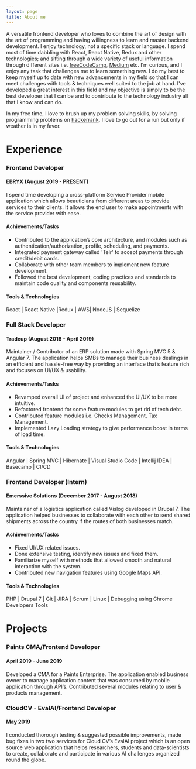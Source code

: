 ```yaml
---
layout: page
title: About me 
---
```


A versatile frontend developer who loves to combine the art of design with the art of programming and having  willingness to learn and  master backend development. I enjoy technology, not a specific stack or language. I spend most of time dabbling with React, React Native, Redux and other technologies; and sifting through a wide variety of useful information through different sites i.e. [freeCodeCamp](https://www.freecodecamp.org), [Medium](https://medium.com) etc. I’m curious, and I enjoy any task that challenges me to learn something new. I do my best to keep myself up to date with new advancements in my field so that I can meet challenges with tools & techniques well suited to the job at hand. I've developed a great interest in this field and my objective is simply to be the best developer that I can be and to contribute to the technology industry all that I know and can do.

In my free time, I love to brush up my problem solving skills, by solving programming problems on [hackerrank](https://www.hackerrank.com). I love to go out for a run but only if weather is in my favor.

# Experience

### Frontend Developer
#### EBRYX (August 2019 - PRESENT)

I spend time developing a cross-platform Service Provider mobile application which allows beauticians from different areas to provide services to their clients. It allows the end user to make appointments with the service provider with ease.

#### Achievements/Tasks  

* Contributed to the application’s core architecture, and modules such as authentication/authorization, profile, scheduling, and payments.
* Integrated payment gateway called 'Telr' to accept payments through credit/debit cards.
* Collaborate with other team members to implement new feature development.
* Followed the best development, coding practices and standards to maintain code quality and components reusability.

#### Tools & Technologies 
React | React Native |Redux | AWS| NodeJS | Sequelize

### Full Stack Developer
#### Tradeup (August 2018 - April 2019)

Maintainer / Contributor of an ERP solution made with Spring MVC 5 &
Angular 7. The application helps SMBs to manage their business dealings
in an efficient and hassle-free way by providing an interface that’s
feature rich and focuses on UI/UX & usability.

#### Achievements/Tasks

* Revamped overall UI of project and enhanced the UI/UX to be more intuitive.
* Refactored frontend for some feature modules to get rid of tech debt.
* Contributed feature modules i.e. Checks Management, Tax Management.
* Implemented Lazy Loading strategy to give performance boost in terms of load time.

#### Tools & Technologies 
Angular | Spring MVC | Hibernate | Visual Studio Code | Intellij IDEA | Basecamp | CI/CD

### Frontend Developer (Intern)
#### Emerssive Solutions (December 2017 - August 2018)

Maintainer of a logistics application called Vislog developed in Drupal 7.
The application helped businesses to collaborate with each other to send
shared shipments across the country if the routes of both businesses
match.  

#### Achievements/Tasks

* Fixed UI/UX related issues.
* Done extensive testing, identify new issues and fixed them.
* Familiarize myself with methods that allowed smooth and natural interaction with the system.
* Contributed new navigation features using Google Maps API.  

#### Tools & Technologies 
PHP | Drupal 7 | Git | JIRA | Scrum | Linux | Debugging using Chrome Developers Tools
<br>  
  
# Projects
### Paints CMA/Frontend Developer
#### April 2019 - June 2019
  
Developed a CMA for a Paints Enterprise. The application enabled
business owner to manage application content that was consumed by
mobile application through API’s. Contributed several modules relating
to user & products management.  

### CloudCV - EvalAI/Frontend Developer
#### May 2019
  
I conducted thorough testing & suggested possible improvements, made
bug fixes in two two services for Cloud CV’s EvalAI project which is an
open source web application that helps researchers, students and
data-scientists to create, collaborate and participate in various AI
challenges organized round the globe.


